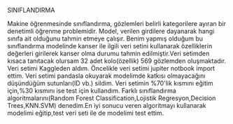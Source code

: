 SINIFLANDIRMA 

Makine öğrenmesinde sınıflandırma, gözlemleri belirli kategorilere ayıran bir denetimli öğrenme problemidir. Model, verilen girdilere dayanarak hangi sınıfa ait olduğunu tahmin etmeye çalışır. Benim yapmış olduğum bu sınıflandırma modelinde kanser ile ilgili veri setini kullanarak özelliklerin değerleri girilerek kanser olma durumu tahmin edilmiştir.Veri setimden kısaca tanıtacak olursam 32 adet kolo(özellik) 569 gözlemden oluşmaktadır. Veri setimi Kaggleden aldım. Öncelikle veri setimi jupiter notbook import ettim. Veri setimi pandasla okuyarak modelimde katkısı olmayacağını düşündüğüm sutunları(ID vb.) sildim. Veri setimin %70'lik kısmını eğitim için,%30 kısmını ise test için kullandım. Farklı sınıflandırma algoritmalarını(Random Forest Classification,Lojistik Regresyon,Decision Trees,KNN.SVM) denedim.En iyi sonucu veren algoritmayı kullanarak modelimi eğitip,test veri seti ile de modelimi test ettim.

